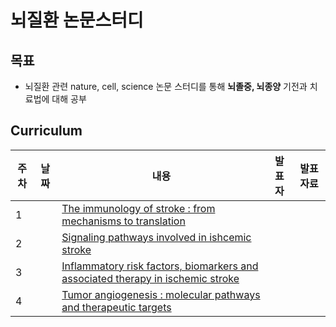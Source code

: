 # 뇌질환 논문스터디

## 목표
- 뇌질환 관련 nature, cell, science 논문 스터디를 통해 **뇌졸중, 뇌종양** 기전과 치료법에 대해 공부


## Curriculum

| 주차 | 날짜 | 내용 | 발표자 | 발표 자료 |
|---|---|---|---|---|
|1|  | [The immunology of stroke : from mechanisms to translation](https://www.nature.com/articles/nm.2399#Sec19)
|2|  | [Signaling pathways involved in ishcemic stroke](https://www.nature.com/articles/s41392-022-01064-1) |
|3| |  [Inflammatory risk factors, biomarkers and associated therapy in ischemic stroke](https://www.nature.com/articles/nrneurol.2016.125) |
|4| |  [Tumor angiogenesis : molecular pathways and therapeutic targets](https://www.nature.com/articles/nm.2537) |
